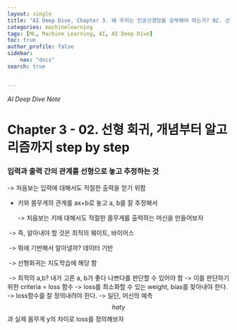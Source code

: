 ```yaml
---
layout: single
title: "AI Deep Dive, Chapter 3. 왜 우리는 인공신경망을 공부해야 하는가? 02. 선형 회귀, 개념부터 알고리즘까지 step by step"
categories: machinelearning
tags: [ML, Machine Learning, AI, AI Deep Dive]
toc: true
author_profile: false
sidebar:
    nav: "docs"
search: true


---
```


*AI Deep Dive Note*




# Chapter 3 - 02. 선형 회귀, 개념부터 알고리즘까지 step by step



### 입력과 출력 간의 관계를 선형으로 놓고 추정하는 것

-> 처음보는 입력에 대해서도 적절한 출력을 얻기 위함



- 키와 몸무게의 관계를 ax+b로 놓고 a, b를 잘 추정해서

  -> 처음보는 키에 대해서도 적절한 몸무게를 출력하는 머신을 만들어보자

​		-> 즉, 알아내야 할 것은 최적의 웨이트, 바이어스

​			-> 뭐에 기반해서 알아낼까? 데이터 기반

​				-> 선형회귀는 지도학습에 해당 함

​			-> 최적의 a,b? 내가 고른 a, b가 좋다 나쁘다를 판단할 수 있어야 함
            -> 이를 판단하기 위한 criteria = loss 함수
            -> loss를 최소화할 수 있는 weight, bias를 찾아내야 한다.
            -> loss함수를 잘 정의내려야 한다.
            -> 일단, 머신의 예측 $$ hat{y} $$과 실제 몸무게 y의 차이로 loss를 정의해보자